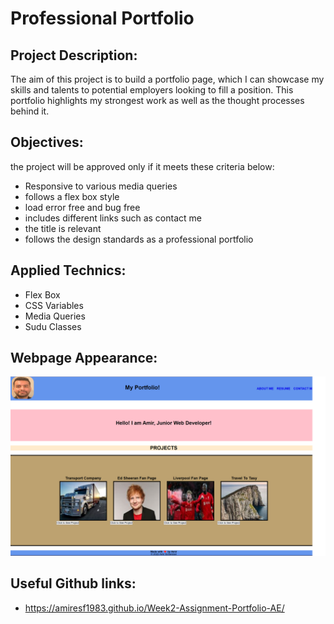 # Professional Portfolio

## Project Description:

 The aim of this project is to build a portfolio page, which I can showcase my skills and talents to potential employers looking to fill a position. This portfolio highlights my strongest work as well as the thought processes behind it. 


## Objectives:

the project will be approved only if it meets these criteria below:

- Responsive to various media queries
- follows a flex box style
- load error free and bug free
- includes different links such as contact me
- the title is relevant
- follows the design standards as a professional portfolio

## Applied Technics:

- Flex Box
- CSS Variables
- Media Queries
- Sudu Classes 


## Webpage Appearance:
![Proffessional Portfolio](https://github.com/amiresf1983/Week2-Assignment-Portfolio-AE/blob/main/assets/snapshot.png)

## Useful Github links:
- https://amiresf1983.github.io/Week2-Assignment-Portfolio-AE/
